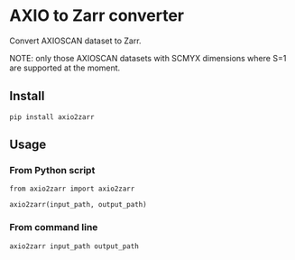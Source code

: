 # AXIO to Zarr converter


Convert AXIOSCAN dataset to Zarr.

NOTE: only those AXIOSCAN datasets with SCMYX dimensions where S=1 are supported at the moment.

## Install

```
pip install axio2zarr
```
## Usage

### From Python script

```
from axio2zarr import axio2zarr

axio2zarr(input_path, output_path)
```

### From command line

```
axio2zarr input_path output_path